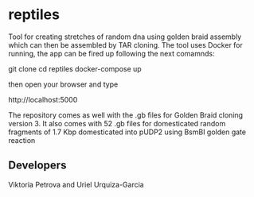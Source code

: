 # reptiles
Tool for creating stretches of random dna using golden braid assembly which can then be assembled by TAR cloning.
The tool uses Docker for running, the app can be fired up following the next comamnds:

git clone 
cd reptiles
docker-compose up

then open your browser and type

http://localhost:5000

The repository comes as well with the .gb files for Golden Braid cloning version 3. 
It also comes with 52 .gb files for domesticated random fragments of 1.7 Kbp domesticated into pUDP2 using BsmBI golden gate reaction 

## Developers 
Viktoria Petrova and Uriel Urquiza-Garcia

